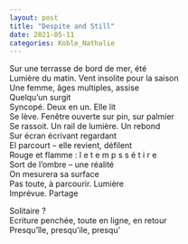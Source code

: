 ```yaml
---
layout: post
title: "Despite and Still"
date: 2021-05-11
categories: Koble_Nathalie
---
```


Sur une terrasse de bord de mer, été  
Lumière du matin. Vent insolite pour la saison  
Une femme, âges multiples, assise  
Quelqu’un surgit  
Syncopé. Deux en un. Elle lit  
Se lève. Fenêtre ouverte sur pin, sur palmier  
Se rassoit. Un rail de lumière. Un rebond  
Sur écran écrivant regardant   
El parcourt – elle revient, défilent  
Rouge et flamme : l e t e m p s s é t i r e  
Sort de l’ombre – une réalité  
On mesurera sa surface   
Pas toute, à parcourir. Lumière  
Imprévue. Partage

Solitaire ?  
Ecriture penchée, toute en ligne, en retour  
Presqu’île, presqu’ile, presqu’
